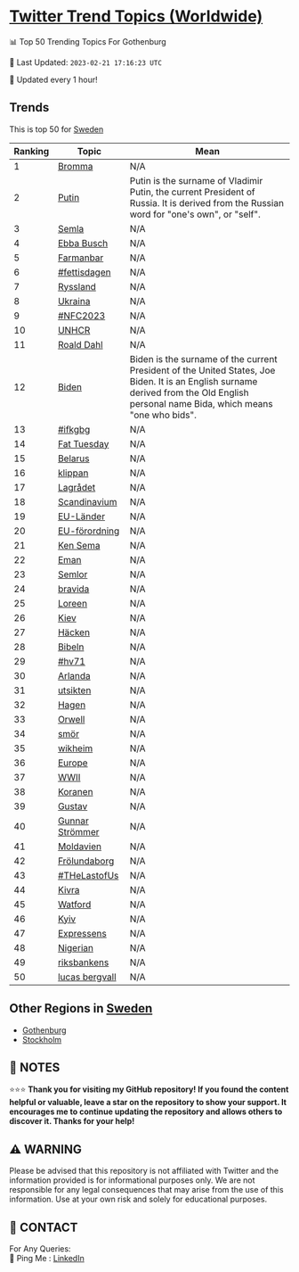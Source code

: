 [Twitter Trend Topics (Worldwide)](https://github.com/ErcinDedeoglu/Twitter-Trend-Topics)
==========


📊 Top 50 Trending Topics For Gothenburg

📆 Last Updated: `2023-02-21 17:16:23 UTC`

🔧 Updated every 1 hour!


## Trends

This is top 50 for [Sweden](</Sweden>)

| Ranking | Topic | Mean |
| ------- | ------------ | ------------ |
| 1 | [Bromma](http://twitter.com/search?q=Bromma) | N/A |
| 2 | [Putin](http://twitter.com/search?q=Putin) | Putin is the surname of Vladimir Putin, the current President of Russia. It is derived from the Russian word for "one's own", or "self". |
| 3 | [Semla](http://twitter.com/search?q=Semla) | N/A |
| 4 | [Ebba Busch](http://twitter.com/search?q=Ebba+Busch) | N/A |
| 5 | [Farmanbar](http://twitter.com/search?q=Farmanbar) | N/A |
| 6 | [#fettisdagen](http://twitter.com/search?q=%23fettisdagen) | N/A |
| 7 | [Ryssland](http://twitter.com/search?q=Ryssland) | N/A |
| 8 | [Ukraina](http://twitter.com/search?q=Ukraina) | N/A |
| 9 | [#NFC2023](http://twitter.com/search?q=%23NFC2023) | N/A |
| 10 | [UNHCR](http://twitter.com/search?q=UNHCR) | N/A |
| 11 | [Roald Dahl](http://twitter.com/search?q=Roald+Dahl) | N/A |
| 12 | [Biden](http://twitter.com/search?q=Biden) | Biden is the surname of the current President of the United States, Joe Biden. It is an English surname derived from the Old English personal name Bida, which means "one who bids". |
| 13 | [#ifkgbg](http://twitter.com/search?q=%23ifkgbg) | N/A |
| 14 | [Fat Tuesday](http://twitter.com/search?q=Fat+Tuesday) | N/A |
| 15 | [Belarus](http://twitter.com/search?q=Belarus) | N/A |
| 16 | [klippan](http://twitter.com/search?q=klippan) | N/A |
| 17 | [Lagrådet](http://twitter.com/search?q=Lagr%c3%a5det) | N/A |
| 18 | [Scandinavium](http://twitter.com/search?q=Scandinavium) | N/A |
| 19 | [EU-Länder](http://twitter.com/search?q=EU-L%c3%a4nder) | N/A |
| 20 | [EU-förordning](http://twitter.com/search?q=EU-f%c3%b6rordning) | N/A |
| 21 | [Ken Sema](http://twitter.com/search?q=Ken+Sema) | N/A |
| 22 | [Eman](http://twitter.com/search?q=Eman) | N/A |
| 23 | [Semlor](http://twitter.com/search?q=Semlor) | N/A |
| 24 | [bravida](http://twitter.com/search?q=bravida) | N/A |
| 25 | [Loreen](http://twitter.com/search?q=Loreen) | N/A |
| 26 | [Kiev](http://twitter.com/search?q=Kiev) | N/A |
| 27 | [Häcken](http://twitter.com/search?q=H%c3%a4cken) | N/A |
| 28 | [Bibeln](http://twitter.com/search?q=Bibeln) | N/A |
| 29 | [#hv71](http://twitter.com/search?q=%23hv71) | N/A |
| 30 | [Arlanda](http://twitter.com/search?q=Arlanda) | N/A |
| 31 | [utsikten](http://twitter.com/search?q=utsikten) | N/A |
| 32 | [Hagen](http://twitter.com/search?q=Hagen) | N/A |
| 33 | [Orwell](http://twitter.com/search?q=Orwell) | N/A |
| 34 | [smör](http://twitter.com/search?q=sm%c3%b6r) | N/A |
| 35 | [wikheim](http://twitter.com/search?q=wikheim) | N/A |
| 36 | [Europe](http://twitter.com/search?q=Europe) | N/A |
| 37 | [WWII](http://twitter.com/search?q=WWII) | N/A |
| 38 | [Koranen](http://twitter.com/search?q=Koranen) | N/A |
| 39 | [Gustav](http://twitter.com/search?q=Gustav) | N/A |
| 40 | [Gunnar Strömmer](http://twitter.com/search?q=Gunnar+Str%c3%b6mmer) | N/A |
| 41 | [Moldavien](http://twitter.com/search?q=Moldavien) | N/A |
| 42 | [Frölundaborg](http://twitter.com/search?q=Fr%c3%b6lundaborg) | N/A |
| 43 | [#THeLastofUs](http://twitter.com/search?q=%23THeLastofUs) | N/A |
| 44 | [Kivra](http://twitter.com/search?q=Kivra) | N/A |
| 45 | [Watford](http://twitter.com/search?q=Watford) | N/A |
| 46 | [Kyiv](http://twitter.com/search?q=Kyiv) | N/A |
| 47 | [Expressens](http://twitter.com/search?q=Expressens) | N/A |
| 48 | [Nigerian](http://twitter.com/search?q=Nigerian) | N/A |
| 49 | [riksbankens](http://twitter.com/search?q=riksbankens) | N/A |
| 50 | [lucas bergvall](http://twitter.com/search?q=lucas+bergvall) | N/A |



## Other Regions in [Sweden](</Sweden>)

* [Gothenburg](</Sweden/Gothenburg.md>)
* [Stockholm](</Sweden/Stockholm.md>)



## 📝 NOTES

⭐⭐⭐ **Thank you for visiting my GitHub repository! If you found the content helpful or valuable, leave a star on the repository to show your support. It encourages me to continue updating the repository and allows others to discover it. Thanks for your help!**


## ⚠️ WARNING

Please be advised that this repository is not affiliated with Twitter and the information provided is for informational purposes only. We are not responsible for any legal consequences that may arise from the use of this information. Use at your own risk and solely for educational purposes.


## 📨 CONTACT

 For Any Queries:  
            🏓 Ping Me : [LinkedIn](https://www.linkedin.com/in/ercindedeoglu/)
